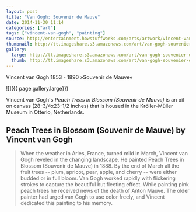 ```yaml
---
layout: post
title: "Van Gogh: Souvenir de Mauve"
date: 2014-11-30 11:14
categories: ["art"]
tags: ["vincent-van-gogh", "painting"]
source: http://entertainment.howstuffworks.com/arts/artwork/vincent-van-gogh-paintings-from-arles6.htm
thumbnail: http://tt.imageshare.s3.amazonaws.com/art/van-gogh-souvenier-de-mauve/thumbs/van-gogh-souvenier-de-mauve-full.gif
gallery:
  large: http://tt.imageshare.s3.amazonaws.com/art/van-gogh-souvenier-de-mauve/van-gogh-souvenier-de-mauve-full.jpg
  thumb: http://tt.imageshare.s3.amazonaws.com/art/van-gogh-souvenier-de-mauve/thumbs/van-gogh-souvenier-de-mauve-full.gif
---
```

Vincent van Gogh 1853 - 1890 »Souvenir de Mauve«

![]({{ page.gallery.large}})

Vincent van Gogh's *Peach Trees in Blossom (Souvenir de Mauve)* is an
oil on canvas (28-3/4x23-1/2 inches) that is housed in the
Kröller-Müller Museum in Otterlo, Netherlands.

## Peach Trees in Blossom (Souvenir de Mauve) by Vincent van Gogh

> When the weather in Arles, France, turned mild in March, Vincent van
Gogh reveled in the changing landscape. He painted Peach Trees in
Blossom (Souvenir de Mauve) in 1888.  By the end of March all the
fruit trees -- plum, apricot, pear, apple, and cherry -- were either
budded or in full bloom. Van Gogh worked rapidly with flickering
strokes to capture the beautiful but fleeting effect. While painting
pink peach trees he received news of the death of Anton Mauve. The
older painter had urged van Gogh to use color freely, and Vincent
dedicated this painting to his memory.

